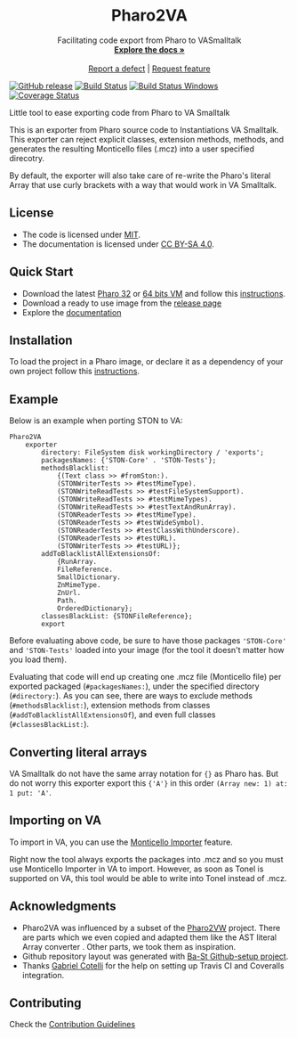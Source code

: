 <p align="center">
 <!-- <img src="assets/logos/128x128.png">  -->
 <h1 align="center">Pharo2VA</h1>
  <p align="center">
    Facilitating code export from Pharo to VASmalltalk
    <br>
    <a href="docs/"><strong>Explore the docs »</strong></a>
    <br>
    <br>
    <a href="https://github.com/vasmalltalk/pharo2va/issues/new?labels=Type%3A+Defect">Report a defect</a>
    |
    <a href="https://github.com/vasmalltalk/pharo2va/issues/new?labels=Type%3A+Feature">Request feature</a>
  </p>
</p>

[![GitHub release](https://img.shields.io/github/release/vasmalltalk/pharo2va.svg)](https://github.com/vasmalltalk/pharo2va/releases/latest)
[![Build Status](https://travis-ci.com/vasmalltalk/pharo2va.svg?branch=master)](https://travis-ci.com/vasmalltalk/pharo2va)
[![Build Status Windows](https://ci.appveyor.com/api/projects/status/6j1e0dalvb7b5mrn/branch/master?svg=true)](https://ci.appveyor.com/project/marianopeck/pharo2va)
[![Coverage Status](https://coveralls.io/repos/github/vasmalltalk/pharo2va/badge.svg?branch=master)](https://coveralls.io/github/vasmalltalk/pharo2va?branch=master)

Little tool to ease exporting code from Pharo to VA Smalltalk

This is an exporter from Pharo source code to Instantiations VA Smalltalk. This exporter can reject explicit classes, extension methods, methods, and generates the resulting Monticello files (.mcz) into a user specified direcotry.  

By default, the exporter will also take care of re-write the Pharo's literal Array that use curly brackets with a way that would work in VA Smalltalk.


## License
- The code is licensed under [MIT](LICENSE).
- The documentation is licensed under [CC BY-SA 4.0](http://creativecommons.org/licenses/by-sa/4.0/).


## Quick Start

- Download the latest [Pharo 32](https://get.pharo.org/) or [64 bits VM](https://get.pharo.org/64/) and follow this [instructions](docs/Installation.md).
- Download a ready to use image from the [release page](https://github.com/vasmalltalk/pharo2va/releases/latest)
- Explore the [documentation](docs/)


## Installation

To load the project in a Pharo image, or declare it as a dependency of your own project follow this [instructions](docs/Installation.md).


## Example

Below is an example when porting STON to VA:

```smalltalk
Pharo2VA
	exporter
		directory: FileSystem disk workingDirectory / 'exports';
		packagesNames: {'STON-Core' . 'STON-Tests'};
		methodsBlacklist:
			{(Text class >> #fromSton:).
			(STONWriterTests >> #testMimeType).
			(STONWriteReadTests >> #testFileSystemSupport).
			(STONWriteReadTests >> #testMimeTypes).
			(STONWriteReadTests >> #testTextAndRunArray).
			(STONReaderTests >> #testMimeType).
			(STONReaderTests >> #testWideSymbol).
			(STONReaderTests >> #testClassWithUnderscore).
			(STONReaderTests >> #testURL).
			(STONWriterTests >> #testURL)};
		addToBlacklistAllExtensionsOf:
			{RunArray.
			FileReference.
			SmallDictionary.
			ZnMimeType.
			ZnUrl.
			Path.
			OrderedDictionary};
		classesBlackList: {STONFileReference};
		export
```

Before evaluating above code, be sure to have those packages `'STON-Core'` and `'STON-Tests'` loaded into your image (for the tool it doesn't matter how you load them).

Evaluating that code will end up creating one .mcz file (Monticello file) per exported packaged (`#packagesNames:`), under the specified directory (`#directory:`). As you can see, there are ways to exclude methods (`#methodsBlacklist:`), extension methods from classes (`#addToBlacklistAllExtensionsOf`), and even full classes (`#classesBlackList:`).

## Converting literal arrays

VA Smalltalk do not have the same array notation for `{}` as Pharo has. But do not worry this exporter export this `{'A'}` in this order `(Array new: 1) at: 1 put: 'A'`.

## Importing on VA

To import in VA, you can use the [Monticello Importer](https://www.instantiations.com/docs/91/wwhelp/wwhimpl/js/html/wwhelp.htm#href=sg/stugmi.html) feature.

Right now the tool always exports the packages into .mcz and so you must use Monticello Importer in VA to import. However, as soon as Tonel is supported on VA, this tool would be able to write into Tonel instead of .mcz.


## Acknowledgments

- Pharo2VA was influenced by a subset of the [Pharo2VW](https://github.com/ObjectProfile/Pharo2VW) project. There are parts which we even copied and adapted them like the AST literal Array converter . Other parts, we took them as inspiration.
- Github repository layout was generated with [Ba-St Github-setup project](https://github.com/ba-st/GitHub-setup).
- Thanks [Gabriel Cotelli](https://github.com/gcotelli) for the help on setting up Travis CI and Coveralls integration.

## Contributing

Check the [Contribution Guidelines](CONTRIBUTING.md)

